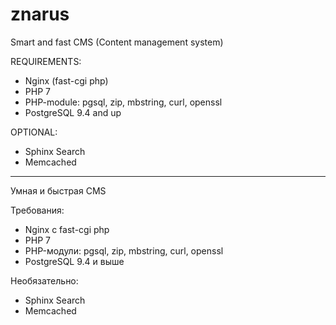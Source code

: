 znarus
======
Smart and fast CMS (Content management system)

REQUIREMENTS:
- Nginx (fast-cgi php)
- PHP 7
- PHP-module: pgsql, zip, mbstring, curl, openssl
- PostgreSQL 9.4 and up

OPTIONAL:
- Sphinx Search
- Memcached

-------------------------------------------------------------------------------------

Умная и быстрая CMS

Требования:
- Nginx с fast-cgi php
- PHP 7
- PHP-модули: pgsql, zip, mbstring, curl, openssl
- PostgreSQL 9.4 и выше

Необязательно:
- Sphinx Search
- Memcached
